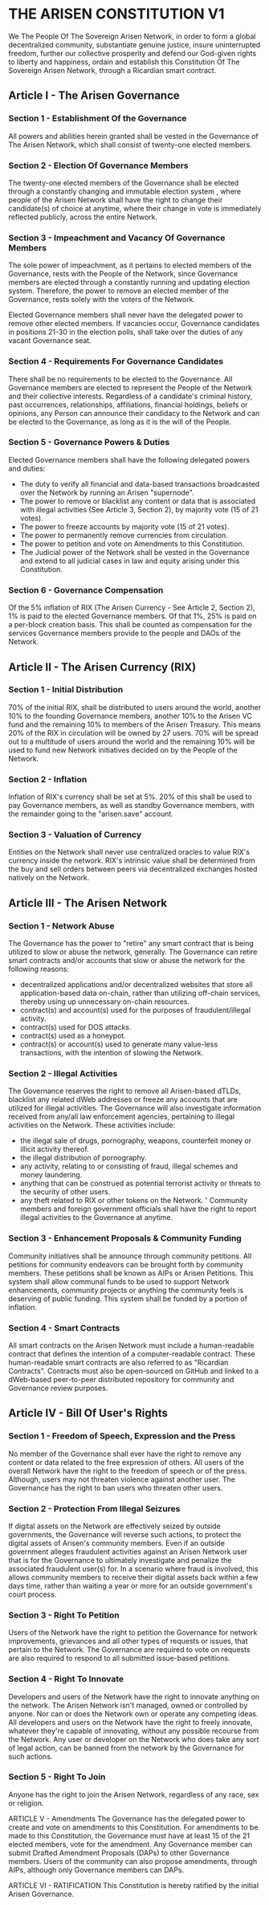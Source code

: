 # THE ARISEN CONSTITUTION V1 
We The People Of The Sovereign Arisen Network, in order to form a global decentralized community, substantiate genuine justice, insure uninterrupted freedom, further our collective prosperity and defend our God-given rights to liberty and happiness, ordain and establish this Constitution Of The Sovereign Arisen Network, through a Ricardian smart contract.

## Article I - The Arisen Governance

### Section 1 - Establishment Of the Governance
All powers and abilities herein granted shall be vested in the Governance of The Arisen Network, which shall consist of twenty-one elected members.

### Section 2 - Election Of Governance Members
The twenty-one elected members of the Governance shall be elected through a constantly changing and immutable election system , where people of the Arisen Network shall have the right to change their candidate(s) of choice at anytime, where their change in vote is immediately reflected publicly, across the entire Network.

### Section 3 - Impeachment and Vacancy Of Governance Members
The sole power of impeachment, as it pertains to elected members of the Governance, rests with the People of the Network, since Governance members are elected through a constantly running and updating election system. Therefore, the power to remove an elected member of the Governance, rests solely with the voters of the Network.

Elected Governance members shall never have the delegated power to remove other elected members. If vacancies occur, Governance candidates in positions 21-30 in the election polls, shall take over the duties of any vacant Governance seat. 

### Section 4 - Requirements For Governance Candidates
There shall be no requirements to be elected to the Governance. All Governance members are elected to represent the People of the Network and their collective interests. Regardless of a candidate's criminal history, past occurrences, relationships, affiliations, financial holdings, beliefs or opinions, any Person can announce their candidacy to the Network and can be elected to the Governance, as long as it is the will of the People. 

### Section 5 - Governance Powers & Duties 
Elected Governance members shall have the following delegated powers and duties:
- The duty to verify all financial and data-based transactions broadcasted over the Network by running an Arisen "supernode".
- The power to remove or blacklist any content or data that is associated with illegal activities (See Article 3, Section 2), by majority vote (15 of 21 votes).
- The power to freeze accounts by majority vote (15 of 21 votes).
- The power to permanently remove currencies from circulation.
- The power to petition and vote on Amendments to this Constitution.
- The Judicial power of the Network shall be vested in the Governance and extend to all judicial cases in law and equity arising under this Constitution.

### Section 6 - Governance Compensation
Of the 5% inflation of RIX (The Arisen Currency - See Article 2, Section 2), 1% is paid to the elected Governance members. Of that 1%, 25% is paid on a per-block creation basis. This shall be counted as compensation for the services Governance members provide to the people and DAOs of the Network. 

## Article II - The Arisen Currency (RIX) 

### Section 1 - Initial Distribution 
70% of the initial RIX, shall be distributed to users around the world, another 10% to the founding Governance members, another 10% to the Arisen VC fund and the remaining 10% to members of the Arisen Treasury. This means 20% of the RIX in circulation will be owned by 27 users. 70% will be spread out to a multitude of users around the world and the remaining 10% will be used to fund new Network initiatives decided on by the People of the Network.

### Section 2 - Inflation 
Inflation of RIX's currency shall be set at 5%. 20% of this shall be used to pay Governance members, as well as standby Governance members, with the remainder going to the "arisen.save" account.

### Section 3 - Valuation of Currency 
Entities on the Network shall never use centralized oracles to value RIX's currency inside the network. RIX's intrinsic value shall be determined from the buy and sell orders between peers via decentralized exchanges hosted natively on the Network.

## Article III - The Arisen Network

### Section 1 - Network Abuse 
The Governance has the power to "retire" any smart contract that is being utilized to slow or abuse the network, generally. The Governance can retire smart contracts and/or accounts that slow or abuse the network for the following reasons:

- decentralized applications and/or decentralized websites that store all application-based data on-chain, rather than utilizing off-chain services, thereby using up unnecessary on-chain resources.
- contract(s) and account(s) used for the purposes of fraudulent/illegal activity.
- contract(s) used for DOS attacks.
- contract(s) used as a honeypot.
- contract(s) or account(s) used to generate many value-less transactions, with the intention of slowing the Network.

### Section 2 - Illegal Activities
The Governance reserves the right to remove all Arisen-based dTLDs, blacklist any related dWeb addresses or freeze any accounts that are utilized for illegal activities. The Governance will also investigate information received from any/all law enforcement agencies, pertaining to illegal activities on the Network. These activities include:

- the illegal sale of drugs, pornography, weapons, counterfeit money or illicit activity thereof.
- the illegal distribution of pornography.
- any activity, relating to or consisting of fraud, illegal schemes and money laundering.
- anything that can be construed as potential terrorist activity or threats to the security of other users.
- any theft related to RIX or other tokens on the Network.
'
Community members and foreign government officials shall have the right to report illegal activities to the Governance at anytime.

### Section 3 - Enhancement Proposals & Community Funding 
Community initiatives shall be announce through community petitions. All petitions for community endeavors can be brought forth by community members. These petitions shall be known as AIPs or Arisen Petitions. This system shall allow communal funds to be used to support Network enhancements, community projects or anything the community feels is deserving of public funding. This system shall be funded by a portion of inflation. 

### Section 4 - Smart Contracts
All smart contracts on the Arisen Network must include a human-readable contract that defines the intention of a computer-readable contract. These human-readable smart contracts are also referred to as "Ricardian Contracts". Contracts must also be open-sourced on GitHub and linked to a dWeb-based peer-to-peer distributed repository for community and Governance review purposes.

## Article IV - Bill Of User's Rights

### Section 1 - Freedom of Speech, Expression and the Press
No member of the Governance shall ever have the right to remove any content or data related to the free expression of others. All users of the overall Network have the right to the freedom of speech or of the press. Although, users may not threaten violence against another user. The Governance has the right to ban users who threaten other users.

### Section 2 - Protection From Illegal Seizures
If digital assets on the Network are effectively seized by outside governments, the Governance will reverse such actions, to protect the digital assets of Arisen's community members. Even if an outside government alleges fraudulent activities against an Arisen Network user that is for the Governance to ultimately investigate and penalize the associated fraudulent user(s) for. In a scenario where fraud is involved, this allows community members to receive their digital assets back within a few days time, rather than waiting a year or more for an outside government's court process. 

### Section 3 - Right To Petition
Users of the Network have the right to petition the Governance for network improvements, grievances and all other types of requests or issues, that pertain to the Network. The Governance are required to vote on requests are also required to respond to all submitted issue-based petitions.

### Section 4 - Right To Innovate
Developers and users of the Network have the right to innovate anything on the network. The Arisen Network isn't managed, owned or controlled by anyone. Nor can or does the Network own or operate any competing ideas. All developers and users on the Network have the right to freely innovate, whatever they're capable of innovating, without any possible recourse from the Network. Any user or developer on the Network who does take any sort of legal action, can be banned from the network by the Governance for such actions.

### Section 5 - Right To Join 
Anyone has the right to join the Arisen Network, regardless of any race, sex or religion. 

ARTICLE V - Amendments 
The Governance has the delegated power to create and vote on amendments to this Constitution. For amendments to be made to this Constitution, the Governance must have at least 15 of the 21 elected members, vote for the amendment. Any Governance member can submit Drafted Amendment Proposals (DAPs) to other Governance members. Users of the community can also propose amendments, through AIPs, although only Governance members can DAPs.

ARTICLE VI - RATIFICATION
This Constitution is hereby ratified by the initial Arisen Governance.
